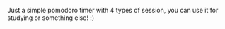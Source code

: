 Just a simple pomodoro timer with 4 types of session, you can use it for studying or something else! :)
